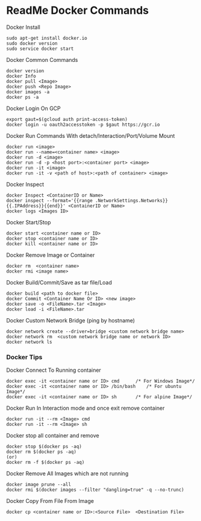  # ReadMe Docker Commands

Docker Install
```
sudo apt-get install docker.io
sudo docker version
sudo service docker start
```


Docker Common Commands	
```
docker version
docker Info
docker pull <Image>
docker push <Repo Image>
docker images -a
docker ps -a
```

Docker Login On GCP
```
export gaut=$(gcloud auth print-access-token)
docker login -u oauth2accesstoken -p $gaut https://gcr.io
```

Docker Run Commands With detach/Interaction/Port/Volume Mount	
```
docker run <image>
docker run --name=<container name> <image>
docker run -d <image>
docker run -d -p <host port>:<container port> <image>
docker run -it <image>
docker run -it -v <path of host>:<path of container> <image>
```

Docker Inspect
```	
docker Inspect <ContainerID or Name>
docker inspect --format='{{range .NetworkSettings.Networks}}{{.IPAddress}}{{end}}' <ContainerID or Name>
docker logs <Images ID>
```
	
Docker Start/Stop	
```	
docker start <container name or ID>
docker stop <container name or ID> 
docker kill <container name or ID>	
```
		
Docker Remove Image or Container
```	
docker rm  <container name>
docker rmi <image name>
```	
Docker Build/Commit/Save as tar file/Load
```
docker build <path to docker file>
docker Commit <Container Name Or ID> <new image>
docker save -o <FileName>.tar <Image>
docker load -i <FileName>.tar
```
Docker Custom Network Bridge (ping by hostname)
```
docker network create --driver=bridge <custom network bridge name>
docker network rm  <custom network bridge name or network ID>
docker network ls
```

### Docker Tips
Docker Connect To Running container
```
docker exec -it <container name or ID> cmd 		/* For Windows Image*/
docker exec -it <container name or ID> /bin/bash	/* For ubuntu Image*/
docker exec -it <container name or ID> sh		/* For alpine Image*/
```
Docker Run In Interaction mode and once exit remove container
```
docker run -it --rm <Image> cmd
docker run -it --rm <Image> sh
```
Docker stop all container and remove
```
docker stop $(docker ps -aq)
docker rm $(docker ps -aq)
(or)
docker rm -f $(docker ps -aq)
```
Docker Remove All Images which are not running
```
docker image prune --all
docker rmi $(docker images --filter "dangling=true" -q --no-trunc)
```
Docker Copy From File From Image
```
docker cp <container name or ID>:<Source File>  <Destination File>
```

